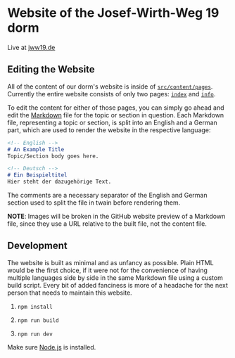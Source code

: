 # Website of the Josef-Wirth-Weg 19 dorm

Live at [jww19.de](https://jww19.de/en/index.html)

## Editing the Website
All of the content of our dorm's website is inside of [`src/content/pages`](https://github.com/Haussprecher-JWW19/jww19-website/tree/main/src/content/pages). Currently the entire website consists of only two pages: [`index`](https://github.com/Haussprecher-JWW19/jww19-website/tree/main/src/content/pages/index) and [`info`](https://github.com/Haussprecher-JWW19/jww19-website/tree/main/src/content/pages/info).

To edit the content for either of those pages, you can simply go ahead and edit the [Markdown](https://www.markdowntutorial.com/) file for the topic or section in question. Each Markdown file, representing a topic or section, is split into an English and a German part, which are used to render the website in the respective language:
```markdown
<!-- English -->
# An Example Title
Topic/Section body goes here.

<!-- Deutsch -->
# Ein Beispieltitel
Hier steht der dazugehörige Text.
```

The comments are a necessary separator of the English and German section used to split the file in twain before rendering them.

**NOTE**: Images will be broken in the GitHub website preview of a Markdown file, since they use a URL relative to the built file, not the content file.

## Development
The website is built as minimal and as unfancy as possible. Plain HTML would be the first choice, if it were not for the convenience of having multiple languages side by side in the same Markdown file using a custom build script. Every bit of added fanciness is more of a headache for the next person that needs to maintain this website.

1. ```shell
   npm install
   ```
2. ```shell
   npm run build
   ```
3. ```shell
   npm run dev

Make sure [Node.js](https://nodejs.org) is installed.
